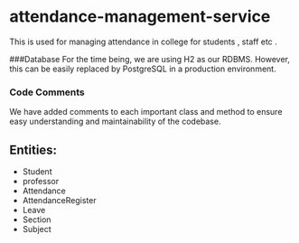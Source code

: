 # attendance-management-service
This is used for managing attendance in college for students , staff etc .  

###Database
For the time being, we are using H2 as our RDBMS. However, this can be easily replaced by PostgreSQL in a production environment.

### Code Comments

We have added comments to each important class and method to ensure easy understanding and maintainability of the codebase.

## Entities:
- Student
- professor
- Attendance
- AttendanceRegister
- Leave
- Section
- Subject

